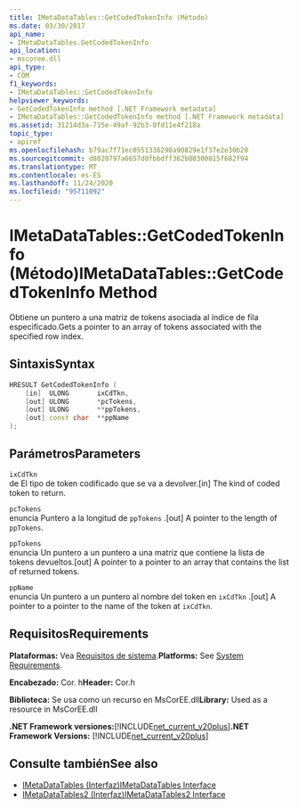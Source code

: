 ```yaml
---
title: IMetaDataTables::GetCodedTokenInfo (Método)
ms.date: 03/30/2017
api_name:
- IMetaDataTables.GetCodedTokenInfo
api_location:
- mscoree.dll
api_type:
- COM
f1_keywords:
- IMetaDataTables::GetCodedTokenInfo
helpviewer_keywords:
- GetCodedTokenInfo method [.NET Framework metadata]
- IMetaDataTables::GetCodedTokenInfo method [.NET Framework metadata]
ms.assetid: 31214d3a-715e-49af-92b3-0fd11e4f218a
topic_type:
- apiref
ms.openlocfilehash: b79ac7f71ec0551336298a90829e1f37e2e30b20
ms.sourcegitcommit: d8020797a6657d0fbbdff362b80300815f682f94
ms.translationtype: MT
ms.contentlocale: es-ES
ms.lasthandoff: 11/24/2020
ms.locfileid: "95711092"
---
```

# <a name="imetadatatablesgetcodedtokeninfo-method"></a><span data-ttu-id="d77f8-102">IMetaDataTables::GetCodedTokenInfo (Método)</span><span class="sxs-lookup"><span data-stu-id="d77f8-102">IMetaDataTables::GetCodedTokenInfo Method</span></span>

<span data-ttu-id="d77f8-103">Obtiene un puntero a una matriz de tokens asociada al índice de fila especificado.</span><span class="sxs-lookup"><span data-stu-id="d77f8-103">Gets a pointer to an array of tokens associated with the specified row index.</span></span>  
  
## <a name="syntax"></a><span data-ttu-id="d77f8-104">Sintaxis</span><span class="sxs-lookup"><span data-stu-id="d77f8-104">Syntax</span></span>  
  
```cpp  
HRESULT GetCodedTokenInfo (
    [in]  ULONG       ixCdTkn,  
    [out] ULONG       *pcTokens,  
    [out] ULONG       **ppTokens,  
    [out] const char  **ppName  
);  
```  
  
## <a name="parameters"></a><span data-ttu-id="d77f8-105">Parámetros</span><span class="sxs-lookup"><span data-stu-id="d77f8-105">Parameters</span></span>  

 `ixCdTkn`  
 <span data-ttu-id="d77f8-106">de El tipo de token codificado que se va a devolver.</span><span class="sxs-lookup"><span data-stu-id="d77f8-106">[in] The kind of coded token to return.</span></span>  
  
 `pcTokens`  
 <span data-ttu-id="d77f8-107">enuncia Puntero a la longitud de `ppTokens` .</span><span class="sxs-lookup"><span data-stu-id="d77f8-107">[out] A pointer to the length of `ppTokens`.</span></span>  
  
 `ppTokens`  
 <span data-ttu-id="d77f8-108">enuncia Un puntero a un puntero a una matriz que contiene la lista de tokens devueltos.</span><span class="sxs-lookup"><span data-stu-id="d77f8-108">[out] A pointer to a pointer to an array that contains the list of returned tokens.</span></span>  
  
 `ppName`  
 <span data-ttu-id="d77f8-109">enuncia Un puntero a un puntero al nombre del token en `ixCdTkn` .</span><span class="sxs-lookup"><span data-stu-id="d77f8-109">[out] A pointer to a pointer to the name of the token at `ixCdTkn`.</span></span>  
  
## <a name="requirements"></a><span data-ttu-id="d77f8-110">Requisitos</span><span class="sxs-lookup"><span data-stu-id="d77f8-110">Requirements</span></span>  

 <span data-ttu-id="d77f8-111">**Plataformas:** Vea [Requisitos de sistema](../../get-started/system-requirements.md).</span><span class="sxs-lookup"><span data-stu-id="d77f8-111">**Platforms:** See [System Requirements](../../get-started/system-requirements.md).</span></span>  
  
 <span data-ttu-id="d77f8-112">**Encabezado:** Cor. h</span><span class="sxs-lookup"><span data-stu-id="d77f8-112">**Header:** Cor.h</span></span>  
  
 <span data-ttu-id="d77f8-113">**Biblioteca:** Se usa como un recurso en MsCorEE.dll</span><span class="sxs-lookup"><span data-stu-id="d77f8-113">**Library:** Used as a resource in MsCorEE.dll</span></span>  
  
 <span data-ttu-id="d77f8-114">**.NET Framework versiones:**[!INCLUDE[net_current_v20plus](../../../../includes/net-current-v20plus-md.md)]</span><span class="sxs-lookup"><span data-stu-id="d77f8-114">**.NET Framework Versions:** [!INCLUDE[net_current_v20plus](../../../../includes/net-current-v20plus-md.md)]</span></span>  
  
## <a name="see-also"></a><span data-ttu-id="d77f8-115">Consulte también</span><span class="sxs-lookup"><span data-stu-id="d77f8-115">See also</span></span>

- [<span data-ttu-id="d77f8-116">IMetaDataTables (Interfaz)</span><span class="sxs-lookup"><span data-stu-id="d77f8-116">IMetaDataTables Interface</span></span>](imetadatatables-interface.md)
- [<span data-ttu-id="d77f8-117">IMetaDataTables2 (Interfaz)</span><span class="sxs-lookup"><span data-stu-id="d77f8-117">IMetaDataTables2 Interface</span></span>](imetadatatables2-interface.md)

